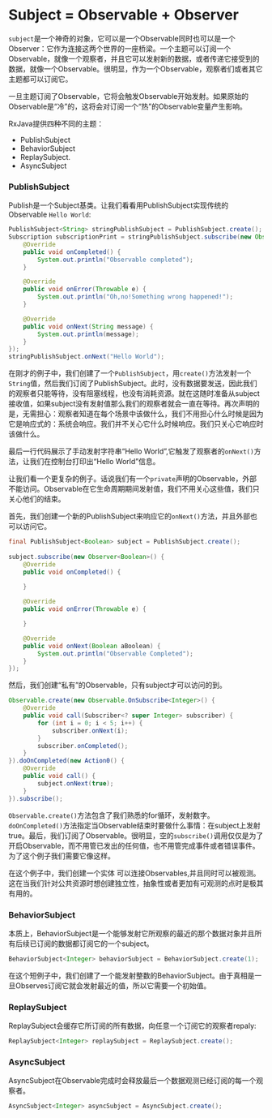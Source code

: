 # Subject = Observable + Observer

`subject`是一个神奇的对象，它可以是一个Observable同时也可以是一个Observer：它作为连接这两个世界的一座桥梁。一个主题可以订阅一个Observable，就像一个观察者，并且它可以发射新的数据，或者传递它接受到的数据，就像一个Observable。很明显，作为一个Observable，观察者们或者其它主题都可以订阅它。

一旦主题订阅了Observable，它将会触发Observable开始发射。如果原始的Observable是“冷”的，这将会对订阅一个“热”的Observable变量产生影响。

RxJava提供四种不同的主题：
* PublishSubject
* BehaviorSubject
* ReplaySubject.
* AsyncSubject

### PublishSubject

Publish是一个Subject基类。让我们看看用PublishSubject实现传统的Observable `Hello World`:
```java
PublishSubject<String> stringPublishSubject = PublishSubject.create();
Subscription subscriptionPrint = stringPublishSubject.subscribe(new Observer<String>() {
    @Override
    public void onCompleted() {
        System.out.println("Observable completed");
    }

    @Override
    public void onError(Throwable e) {
        System.out.println("Oh,no!Something wrong happened!");                
    }

    @Override
    public void onNext(String message) {
        System.out.println(message);
    }
});
stringPublishSubject.onNext("Hello World");
```

在刚才的例子中，我们创建了一个`PublishSubject`，用`create()`方法发射一个`String`值，然后我们订阅了PublishSubject。此时，没有数据要发送，因此我们的观察者只能等待，没有阻塞线程，也没有消耗资源。就在这随时准备从subject接收值，如果subject没有发射值那么我们的观察者就会一直在等待。再次声明的是，无需担心：观察者知道在每个场景中该做什么，我们不用担心什么时候是因为它是响应式的：系统会响应。我们并不关心它什么时候响应。我们只关心它响应时该做什么。

最后一行代码展示了手动发射字符串“Hello World”,它触发了观察者的`onNext()`方法，让我们在控制台打印出“Hello World”信息。

让我们看一个更复杂的例子。话说我们有一个`private`声明的Observable，外部不能访问。Observable在它生命周期期间发射值，我们不用关心这些值，我们只关心他们的结束。

首先，我们创建一个新的PublishSubject来响应它的`onNext()`方法，并且外部也可以访问它。

```java
final PublishSubject<Boolean> subject = PublishSubject.create();
        
subject.subscribe(new Observer<Boolean>() {
    @Override
    public void onCompleted() {
        
    }

    @Override
    public void onError(Throwable e) {

    }

    @Override
    public void onNext(Boolean aBoolean) {
        System.out.println("Observable Completed");
    }
});
```
然后，我们创建“私有”的Observable，只有subject才可以访问的到。
```java
Observable.create(new Observable.OnSubscribe<Integer>() {
    @Override
    public void call(Subscriber<? super Integer> subscriber) {
        for (int i = 0; i < 5; i++) {
            subscriber.onNext(i);
        }
        subscriber.onCompleted();
    }
}).doOnCompleted(new Action0() {
    @Override
    public void call() {
        subject.onNext(true);
    }
}).subscribe();
```
`Observable.create()`方法包含了我们熟悉的for循环，发射数字。`doOnCompleted()`方法指定当Observable结束时要做什么事情：在subject上发射true。最后，我们订阅了Observable。很明显，空的`subscribe()`调用仅仅是为了开启Observable，而不用管已发出的任何值，也不用管完成事件或者错误事件。为了这个例子我们需要它像这样。

在这个例子中，我们创建一个实体  可以连接Observables,并且同时可以被观测。这在当我们针对公共资源时想创建独立性，抽象性或者更加有可观测的点时是极其有用的。

### BehaviorSubject

本质上，BehaviorSubject是一个能够发射它所观察的最近的那个数据对象并且所有后续已订阅的数据都订阅它的一个subject。

```java
BehaviorSubject<Integer> behaviorSubject = BehaviorSubject.create(1);
```
在这个短例子中，我们创建了一个能发射整数的BehaviorSubject。由于真相是一旦Observes订阅它就会发射最近的值，所以它需要一个初始值。
### ReplaySubject

ReplaySubject会缓存它所订阅的所有数据，向任意一个订阅它的观察者repaly:
```java
ReplaySubject<Integer> replaySubject = ReplaySubject.create();
```

### AsyncSubject

AsyncSubject在Observable完成时会释放最后一个数据观测已经订阅的每一个观察者。

```java
AsyncSubject<Integer> asyncSubject = AsyncSubject.create();
```